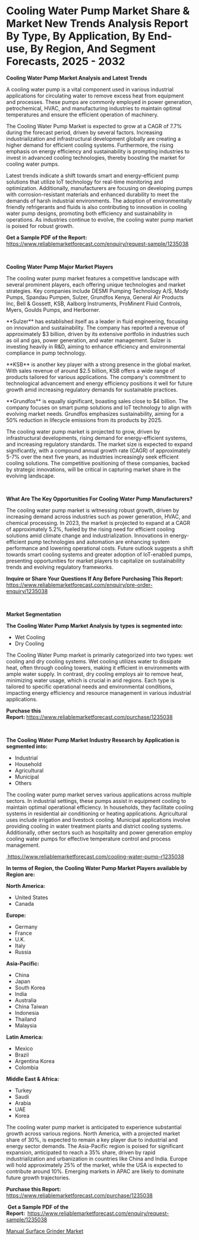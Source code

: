 <p><h1>Cooling Water Pump Market Share & Market New Trends Analysis Report By Type, By Application, By End-use, By Region, And Segment Forecasts, 2025 - 2032</h1></p><p><strong>Cooling Water Pump Market Analysis and Latest Trends</strong></p>
<p><p>A cooling water pump is a vital component used in various industrial applications for circulating water to remove excess heat from equipment and processes. These pumps are commonly employed in power generation, petrochemical, HVAC, and manufacturing industries to maintain optimal temperatures and ensure the efficient operation of machinery.</p><p>The Cooling Water Pump Market is expected to grow at a CAGR of 7.7% during the forecast period, driven by several factors. Increasing industrialization and infrastructural development globally are creating a higher demand for efficient cooling systems. Furthermore, the rising emphasis on energy efficiency and sustainability is prompting industries to invest in advanced cooling technologies, thereby boosting the market for cooling water pumps. </p><p>Latest trends indicate a shift towards smart and energy-efficient pump solutions that utilize IoT technology for real-time monitoring and optimization. Additionally, manufacturers are focusing on developing pumps with corrosion-resistant materials and enhanced durability to meet the demands of harsh industrial environments. The adoption of environmentally friendly refrigerants and fluids is also contributing to innovation in cooling water pump designs, promoting both efficiency and sustainability in operations. As industries continue to evolve, the cooling water pump market is poised for robust growth.</p></p>
<p><strong>Get a Sample PDF of the Report:&nbsp;</strong> <a href="https://www.reliablemarketforecast.com/enquiry/request-sample/1235038?utm_campaign=2145&utm_medium=2&utm_source=Github&utm_content=ia&utm_term=17022025&utm_id=cooling-water-pump">https://www.reliablemarketforecast.com/enquiry/request-sample/1235038</a></p>
<p>&nbsp;</p>
<p><strong>Cooling Water Pump Major Market Players</strong></p>
<p><p>The cooling water pump market features a competitive landscape with several prominent players, each offering unique technologies and market strategies. Key companies include DESMI Pumping Technology A/S, Mody Pumps, Spandau Pumpen, Sulzer, Grundfos Kenya, General Air Products Inc, Bell & Gossett, KSB, Aalborg Instruments, ProMinent Fluid Controls, Myers, Goulds Pumps, and Herborner.</p><p>**Sulzer** has established itself as a leader in fluid engineering, focusing on innovation and sustainability. The company has reported a revenue of approximately $3 billion, driven by its extensive portfolio in industries such as oil and gas, power generation, and water management. Sulzer is investing heavily in R&D, aiming to enhance efficiency and environmental compliance in pump technology.</p><p>**KSB** is another key player with a strong presence in the global market. With sales revenue of around $2.5 billion, KSB offers a wide range of products tailored for various applications. The company's commitment to technological advancement and energy efficiency positions it well for future growth amid increasing regulatory demands for sustainable practices.</p><p>**Grundfos** is equally significant, boasting sales close to $4 billion. The company focuses on smart pump solutions and IoT technology to align with evolving market needs. Grundfos emphasizes sustainability, aiming for a 50% reduction in lifecycle emissions from its products by 2025.</p><p>The cooling water pump market is projected to grow, driven by infrastructural developments, rising demand for energy-efficient systems, and increasing regulatory standards. The market size is expected to expand significantly, with a compound annual growth rate (CAGR) of approximately 5-7% over the next five years, as industries increasingly seek efficient cooling solutions. The competitive positioning of these companies, backed by strategic innovations, will be critical in capturing market share in the evolving landscape.</p></p>
<p>&nbsp;</p>
<p><strong>What Are The Key Opportunities For Cooling Water Pump Manufacturers?</strong></p>
<p><p>The cooling water pump market is witnessing robust growth, driven by increasing demand across industries such as power generation, HVAC, and chemical processing. In 2023, the market is projected to expand at a CAGR of approximately 5.2%, fueled by the rising need for efficient cooling solutions amid climate change and industrialization. Innovations in energy-efficient pump technologies and automation are enhancing system performance and lowering operational costs. Future outlook suggests a shift towards smart cooling systems and greater adoption of IoT-enabled pumps, presenting opportunities for market players to capitalize on sustainability trends and evolving regulatory frameworks.</p></p>
<p><strong>Inquire or Share Your Questions If Any Before Purchasing This Report:</strong> <a href="https://www.reliablemarketforecast.com/enquiry/pre-order-enquiry/1235038?utm_campaign=2145&utm_medium=2&utm_source=Github&utm_content=ia&utm_term=17022025&utm_id=cooling-water-pump">https://www.reliablemarketforecast.com/enquiry/pre-order-enquiry/1235038</a></p>
<p>&nbsp;</p>
<p><strong>Market Segmentation</strong></p>
<p><strong>The Cooling Water Pump Market Analysis by types is segmented into:</strong></p>
<p><ul><li>Wet Cooling</li><li>Dry Cooling</li></ul></p>
<p><p>The Cooling Water Pump market is primarily categorized into two types: wet cooling and dry cooling systems. Wet cooling utilizes water to dissipate heat, often through cooling towers, making it efficient in environments with ample water supply. In contrast, dry cooling employs air to remove heat, minimizing water usage, which is crucial in arid regions. Each type is tailored to specific operational needs and environmental conditions, impacting energy efficiency and resource management in various industrial applications.</p></p>
<p><strong>Purchase this Report:&nbsp;</strong><a href="https://www.reliablemarketforecast.com/purchase/1235038?utm_campaign=2145&utm_medium=2&utm_source=Github&utm_content=ia&utm_term=17022025&utm_id=cooling-water-pump">https://www.reliablemarketforecast.com/purchase/1235038</a></p>
<p>&nbsp;</p>
<p><strong>The Cooling Water Pump Market Industry Research by Application is segmented into:</strong></p>
<p><ul><li>Industrial</li><li>Household</li><li>Agricultural</li><li>Municipal</li><li>Others</li></ul></p>
<p><p>The cooling water pump market serves various applications across multiple sectors. In industrial settings, these pumps assist in equipment cooling to maintain optimal operational efficiency. In households, they facilitate cooling systems in residential air conditioning or heating applications. Agricultural uses include irrigation and livestock cooling. Municipal applications involve providing cooling in water treatment plants and district cooling systems. Additionally, other sectors such as hospitality and power generation employ cooling water pumps for effective temperature control and process management.</p></p>
<p><a href="https://www.reliablemarketforecast.com/cooling-water-pump-r1235038?utm_campaign=2145&utm_medium=2&utm_source=Github&utm_content=ia&utm_term=17022025&utm_id=cooling-water-pump">&nbsp;https://www.reliablemarketforecast.com/cooling-water-pump-r1235038</a></p>
<p><strong>In terms of Region, the Cooling Water Pump Market Players available by Region are:</strong></p>
<p>
    <p> <strong> North America: </strong>
        <ul>
            <li>United States</li>
            <li>Canada</li>
        </ul>
        </p> 
    <p> <strong> Europe: </strong>
        <ul>
            <li>Germany</li>
            <li>France</li>
            <li>U.K.</li>
            <li>Italy</li>
            <li>Russia</li>
        </ul>
        </p> 
    <p> <strong> Asia-Pacific: </strong>
        <ul>
            <li>China</li>
            <li>Japan</li>
            <li>South Korea</li>
            <li>India</li>
            <li>Australia</li>
            <li>China Taiwan</li>
            <li>Indonesia</li>
            <li>Thailand</li>
            <li>Malaysia</li>
        </ul>
        </p> 
    <p> <strong> Latin America: </strong>
        <ul>
            <li>Mexico</li>
            <li>Brazil</li>
            <li>Argentina Korea</li>
            <li>Colombia</li>
        </ul>
        </p> 
    <p> <strong> Middle East & Africa: </strong>
        <ul>
            <li>Turkey</li>
            <li>Saudi</li>
            <li>Arabia</li>
            <li>UAE</li>
            <li>Korea</li>
        </ul>
    </p>
    </p>
<p><p>The cooling water pump market is anticipated to experience substantial growth across various regions. North America, with a projected market share of 30%, is expected to remain a key player due to industrial and energy sector demands. The Asia-Pacific region is poised for significant expansion, anticipated to reach a 35% share, driven by rapid industrialization and urbanization in countries like China and India. Europe will hold approximately 25% of the market, while the USA is expected to contribute around 10%. Emerging markets in APAC are likely to dominate future growth trajectories.</p></p>
<p><strong>Purchase this Report: </strong><a href="https://www.reliablemarketforecast.com/purchase/1235038?utm_campaign=2145&utm_medium=2&utm_source=Github&utm_content=ia&utm_term=17022025&utm_id=cooling-water-pump">https://www.reliablemarketforecast.com/purchase/1235038</a></p>
<p>&nbsp;<strong>Get a Sample PDF of the Report:&nbsp;&nbsp;</strong><a href="https://www.reliablemarketforecast.com/enquiry/request-sample/1235038?utm_campaign=2145&utm_medium=2&utm_source=Github&utm_content=ia&utm_term=17022025&utm_id=cooling-water-pump">https://www.reliablemarketforecast.com/enquiry/request-sample/1235038</a></p>
<p><strong></strong></p>
<p><p><a href="https://github.com/FahadAhmed223/Market-Research-Report-List-1/blob/main/manual-surface-grinder-market.md?utm_campaign=2145&utm_medium=2&utm_source=Github&utm_content=ia&utm_term=17022025&utm_id=cooling-water-pump">Manual Surface Grinder Market</a></p></p>